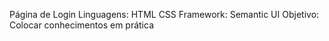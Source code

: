 Página de Login
Linguagens: HTML CSS
Framework: Semantic UI
Objetivo: Colocar conhecimentos em prática
